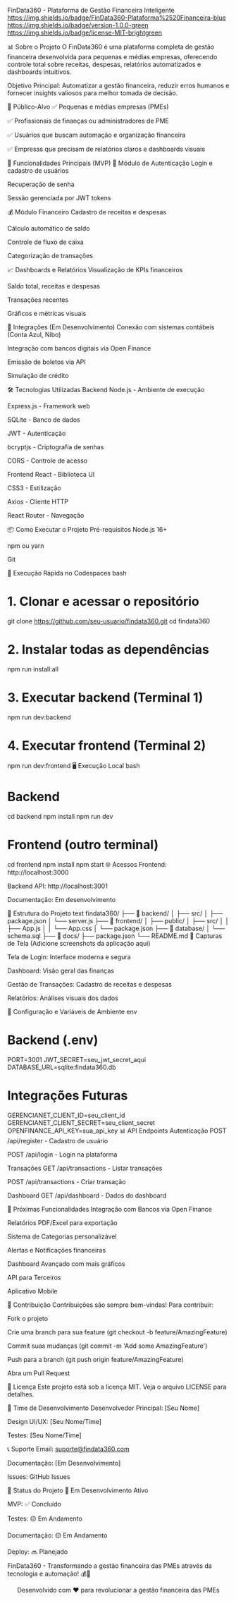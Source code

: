 FinData360 - Plataforma de Gestão Financeira Inteligente
https://img.shields.io/badge/FinData360-Plataforma%2520Financeira-blue
https://img.shields.io/badge/version-1.0.0-green
https://img.shields.io/badge/license-MIT-brightgreen

📊 Sobre o Projeto
O FinData360 é uma plataforma completa de gestão financeira desenvolvida para pequenas e médias empresas, oferecendo controle total sobre receitas, despesas, relatórios automatizados e dashboards intuitivos.

Objetivo Principal: Automatizar a gestão financeira, reduzir erros humanos e fornecer insights valiosos para melhor tomada de decisão.

🎯 Público-Alvo
✅ Pequenas e médias empresas (PMEs)

✅ Profissionais de finanças ou administradores de PME

✅ Usuários que buscam automação e organização financeira

✅ Empresas que precisam de relatórios claros e dashboards visuais

🚀 Funcionalidades Principais (MVP)
🔐 Módulo de Autenticação
Login e cadastro de usuários

Recuperação de senha

Sessão gerenciada por JWT tokens

💰 Módulo Financeiro
Cadastro de receitas e despesas

Cálculo automático de saldo

Controle de fluxo de caixa

Categorização de transações

📈 Dashboards e Relatórios
Visualização de KPIs financeiros

Saldo total, receitas e despesas

Transações recentes

Gráficos e métricas visuais

🔄 Integrações (Em Desenvolvimento)
Conexão com sistemas contábeis (Conta Azul, Nibo)

Integração com bancos digitais via Open Finance

Emissão de boletos via API

Simulação de crédito

🛠 Tecnologias Utilizadas
Backend
Node.js - Ambiente de execução

Express.js - Framework web

SQLite - Banco de dados

JWT - Autenticação

bcryptjs - Criptografia de senhas

CORS - Controle de acesso

Frontend
React - Biblioteca UI

CSS3 - Estilização

Axios - Cliente HTTP

React Router - Navegação

📦 Como Executar o Projeto
Pré-requisitos
Node.js 16+

npm ou yarn

Git

🚀 Execução Rápida no Codespaces
bash
# 1. Clonar e acessar o repositório
git clone https://github.com/seu-usuario/findata360.git
cd findata360

# 2. Instalar todas as dependências
npm run install:all

# 3. Executar backend (Terminal 1)
npm run dev:backend

# 4. Executar frontend (Terminal 2)
npm run dev:frontend
🖥 Execução Local
bash
# Backend
cd backend
npm install
npm run dev

# Frontend (outro terminal)
cd frontend
npm install
npm start
🌐 Acessos
Frontend: http://localhost:3000

Backend API: http://localhost:3001

Documentação: Em desenvolvimento

📁 Estrutura do Projeto
text
findata360/
├── 📂 backend/
│   ├── src/
│   ├── package.json
│   └── server.js
├── 📂 frontend/
│   ├── public/
│   ├── src/
│   │   ├── App.js
│   │   └── App.css
│   └── package.json
├── 📂 database/
│   └── schema.sql
├── 📂 docs/
├── package.json
└── README.md
🎨 Capturas de Tela
(Adicione screenshots da aplicação aqui)

Tela de Login: Interface moderna e segura

Dashboard: Visão geral das finanças

Gestão de Transações: Cadastro de receitas e despesas

Relatórios: Análises visuais dos dados

🔧 Configuração e Variáveis de Ambiente
env
# Backend (.env)
PORT=3001
JWT_SECRET=seu_jwt_secret_aqui
DATABASE_URL=sqlite:findata360.db

# Integrações Futuras
GERENCIANET_CLIENT_ID=seu_client_id
GERENCIANET_CLIENT_SECRET=seu_client_secret
OPENFINANCE_API_KEY=sua_api_key
📊 API Endpoints
Autenticação
POST /api/register - Cadastro de usuário

POST /api/login - Login na plataforma

Transações
GET /api/transactions - Listar transações

POST /api/transactions - Criar transação

Dashboard
GET /api/dashboard - Dados do dashboard

🚧 Próximas Funcionalidades
Integração com Bancos via Open Finance

Relatórios PDF/Excel para exportação

Sistema de Categorias personalizável

Alertas e Notificações financeiras

Dashboard Avançado com mais gráficos

API para Terceiros

Aplicativo Mobile

🤝 Contribuição
Contribuições são sempre bem-vindas! Para contribuir:

Fork o projeto

Crie uma branch para sua feature (git checkout -b feature/AmazingFeature)

Commit suas mudanças (git commit -m 'Add some AmazingFeature')

Push para a branch (git push origin feature/AmazingFeature)

Abra um Pull Request

📝 Licença
Este projeto está sob a licença MIT. Veja o arquivo LICENSE para detalhes.

👥 Time de Desenvolvimento
Desenvolvedor Principal: [Seu Nome]

Design UI/UX: [Seu Nome/Time]

Testes: [Seu Nome/Time]

📞 Suporte
Email: suporte@findata360.com

Documentação: [Em Desenvolvimento]

Issues: GitHub Issues

🔄 Status do Projeto
🚧 Em Desenvolvimento Ativo

MVP: ✅ Concluído

Testes: 🟡 Em Andamento

Documentação: 🟡 Em Andamento

Deploy: 🔜 Planejado

FinData360 - Transformando a gestão financeira das PMEs através da tecnologia e automação! 💰🚀

<div align="center">
Desenvolvido com ❤️ para revolucionar a gestão financeira das PMEs

</div>
